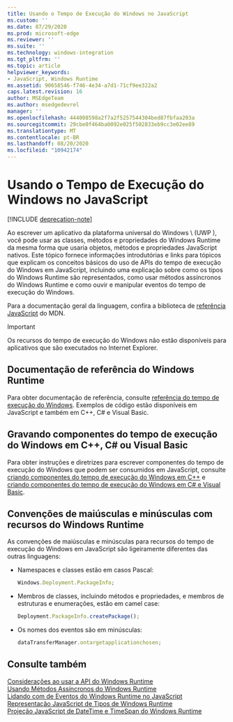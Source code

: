 ```yaml
---
title: Usando o Tempo de Execução do Windows no JavaScript
ms.custom: ''
ms.date: 07/29/2020
ms.prod: microsoft-edge
ms.reviewer: ''
ms.suite: ''
ms.technology: windows-integration
ms.tgt_pltfrm: ''
ms.topic: article
helpviewer_keywords:
- JavaScript, Windows Runtime
ms.assetid: 90658546-f746-4e34-a7d1-71cf9ee322a2
caps.latest.revision: 16
author: MSEdgeTeam
ms.author: msedgedevrel
manager: ''
ms.openlocfilehash: 444008598a2f7a2f5257544304bed87fbfaa203a
ms.sourcegitcommit: 29cbe0f464ba0092e025f502833eb9cc3e02ee89
ms.translationtype: MT
ms.contentlocale: pt-BR
ms.lasthandoff: 08/20/2020
ms.locfileid: "10942174"
---
```

# Usando o Tempo de Execução do Windows no JavaScript  

[!INCLUDE [deprecation-note](../includes/legacy-edge-note.md)]  

Ao escrever um aplicativo da plataforma universal do Windows \ (UWP \), você pode usar as classes, métodos e propriedades do Windows Runtime da mesma forma que usaria objetos, métodos e propriedades JavaScript nativos.  Este tópico fornece informações introdutórias e links para tópicos que explicam os conceitos básicos do uso de APIs do tempo de execução do Windows em JavaScript, incluindo uma explicação sobre como os tipos do Windows Runtime são representados, como usar métodos assíncronos do Windows Runtime e como ouvir e manipular eventos do tempo de execução do Windows.  

Para a documentação geral da linguagem, confira a biblioteca de [referência JavaScript][MDNJavascriptReference] do MDN.  

> [!IMPORTANT]
> Os recursos do tempo de execução do Windows não estão disponíveis para aplicativos que são executados no Internet Explorer.  

## Documentação de referência do Windows Runtime  

Para obter documentação de referência, consulte [referência do tempo de execução do Windows][UwpApiIndex].  Exemplos de código estão disponíveis em JavaScript e também em C++, C# e Visual Basic.  

## Gravando componentes do tempo de execução do Windows em C++, C# ou Visual Basic  

Para obter instruções e diretrizes para escrever componentes do tempo de execução do Windows que podem ser consumidos em JavaScript, consulte [criando componentes do tempo de execução do Windows em C++][WindowsUwpWinrtCpp] e [criando componentes do tempo de execução do Windows em C# e Visual Basic][WindowsUwpWinrtCsharpVb].  

## Convenções de maiúsculas e minúsculas com recursos do Windows Runtime  

As convenções de maiúsculas e minúsculas para recursos do tempo de execução do Windows em JavaScript são ligeiramente diferentes das outras linguagens:  

*   Namespaces e classes estão em casos Pascal:  
    
    ```javascript
    Windows.Deployment.PackageInfo;
    ```  
    
*   Membros de classes, incluindo métodos e propriedades, e membros de estruturas e enumerações, estão em camel case:  
    
    ```javascript
    Deployment.PackageInfo.createPackage();
    ```  
    
*   Os nomes dos eventos são em minúsculas:  
    
    ```javascript
    dataTransferManager.ontargetapplicationchosen;
    ```  

## Consulte também  

[Considerações ao usar a API do Windows Runtime][WindowsRuntimeConsiderationsApi]  
[Usando Métodos Assíncronos do Windows Runtime][WindowsRuntimeAsynchronousMethods]   
[Lidando com de Eventos do Windows Runtime no JavaScript][WindowsRuntimeEventsJavascript]   
[Representação JavaScript de Tipos de Windows Runtime][WindowsRuntimeJavascriptTypes]   
[Projeção JavaScript de DateTime e TimeSpan do Windows Runtime][WindowsRuntimeDatetimeTimespan]  

<!-- links  -->  

[WindowsRuntimeConsiderationsApi]: ./considerations-when-using-the-windows-runtime-api.md "Considerações ao usar a API do tempo de execução do Windows | Documentos da Microsoft"  
[WindowsRuntimeEventsJavascript]: ./handling-windows-runtime-events-in-javascript.md "Manipulando eventos do tempo de execução do Windows em JavaScript | Documentos da Microsoft"  
[WindowsRuntimeJavascriptTypes]: ./javascript-representation-of-windows-runtime-types.md "Representação JavaScript de tipos do Windows Runtime | Documentos da Microsoft"  
[WindowsRuntimeAsynchronousMethods]: ./using-windows-runtime-asynchronous-methods.md "Usando métodos assíncronos do tempo de execução do Windows | Documentos da Microsoft"  
[WindowsRuntimeDatetimeTimespan]: ./windows-runtime-datetime-and-timespan-representations.md "Representações de DateTime e TimeSpan do Windows Runtime | Documentos da Microsoft"  

[UwpApiIndex]: /uwp/api/index "Namespaces UWP do Windows | Documentos da Microsoft"  
[WindowsUwpWinrtCpp]: /windows/uwp/winrt-components/creating-windows-runtime-components-in-cpp "Componentes do tempo de execução do Windows com C++/CX | Documentos da Microsoft"  
[WindowsUwpWinrtCsharpVb]: /windows/uwp/winrt-components/creating-windows-runtime-components-in-csharp-and-visual-basic "Componentes do tempo de execução do Windows com C# e Visual Basic | Documentos da Microsoft"  

[MDNJavascriptReference]: https://developer.mozilla.org/docs/Web/JavaScript/Reference "Referência de JavaScript | MDN"  
